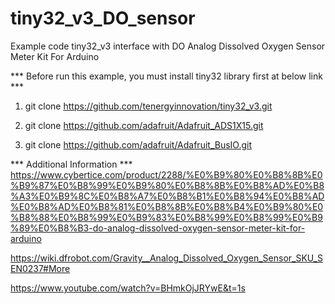 # tiny32_v3_DO_sensor
Example code tiny32_v3 interface with DO Analog Dissolved Oxygen Sensor Meter Kit For Arduino

*** Before run this example, you must install tiny32 library first at below link ***

1) git clone https://github.com/tenergyinnovation/tiny32_v3.git

2) git clone https://github.com/adafruit/Adafruit_ADS1X15.git

3) git clone https://github.com/adafruit/Adafruit_BusIO.git


*** Additional Information ***
https://www.cybertice.com/product/2288/%E0%B9%80%E0%B8%8B%E0%B9%87%E0%B8%99%E0%B9%80%E0%B8%8B%E0%B8%AD%E0%B8%A3%E0%B9%8C%E0%B8%A7%E0%B8%B1%E0%B8%94%E0%B8%AD%E0%B8%AD%E0%B8%81%E0%B8%8B%E0%B8%B4%E0%B9%80%E0%B8%88%E0%B8%99%E0%B9%83%E0%B8%99%E0%B8%99%E0%B9%89%E0%B8%B3-do-analog-dissolved-oxygen-sensor-meter-kit-for-arduino

https://wiki.dfrobot.com/Gravity__Analog_Dissolved_Oxygen_Sensor_SKU_SEN0237#More

https://www.youtube.com/watch?v=BHmkOjJRYwE&t=1s



